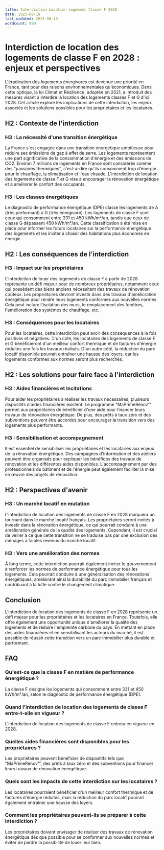 ```yaml
---
title: Interdiction Location Logement Classe F 2028
date: 2025-08-18
last_updated: 2025-08-18
wordcount: 899
---
```


# Interdiction de location des logements de classe F en 2028 : enjeux et perspectives

L'éradication des logements énergivores est devenue une priorité en France, tant pour des raisons environnementales qu'économiques. Dans cette optique, la loi Climat et Résilience, adoptée en 2021, a introduit des mesures visant à interdire la location des logements classés F et G d'ici 2028. Cet article explore les implications de cette interdiction, les enjeux associés et les solutions possibles pour les propriétaires et les locataires.

## H2 : Contexte de l'interdiction

### H3 : La nécessité d'une transition énergétique

La France s'est engagée dans une transition énergétique ambitieuse pour réduire ses émissions de gaz à effet de serre. Les logements représentent une part significative de la consommation d'énergie et des émissions de CO2. Environ 7 millions de logements en France sont considérés comme des "passoires thermiques", c'est-à-dire qu'ils consomment trop d'énergie pour le chauffage, la climatisation et l'eau chaude. L'interdiction de location des logements de classe F et G vise à encourager la rénovation énergétique et à améliorer le confort des occupants.

### H3 : Les classes énergétiques

Le diagnostic de performance énergétique (DPE) classe les logements de A (très performant) à G (très énergivore). Les logements de classe F sont ceux qui consomment entre 331 et 450 kWh/m²/an, tandis que ceux de classe G dépassent 450 kWh/m²/an. Cette classification a été mise en place pour informer les futurs locataires sur la performance énergétique des logements et les inciter à choisir des habitations plus économes en énergie.

## H2 : Les conséquences de l'interdiction

### H3 : Impact sur les propriétaires

L'interdiction de louer des logements de classe F à partir de 2028 représente un défi majeur pour de nombreux propriétaires, notamment ceux qui possèdent des biens anciens nécessitant des travaux de rénovation coûteux. Les propriétaires devront investir dans des travaux d'amélioration énergétique pour rendre leurs logements conformes aux nouvelles normes. Cela peut inclure l'isolation des murs, le remplacement des fenêtres, l'amélioration des systèmes de chauffage, etc.

### H3 : Conséquences pour les locataires

Pour les locataires, cette interdiction peut avoir des conséquences à la fois positives et négatives. D'un côté, les locataires des logements de classe F et G bénéficieront d'un meilleur confort thermique et de factures d'énergie réduites une fois les travaux réalisés. D'un autre côté, la réduction du parc locatif disponible pourrait entraîner une hausse des loyers, car les logements conformes aux normes seront plus recherchés.

## H2 : Les solutions pour faire face à l'interdiction

### H3 : Aides financières et incitations

Pour aider les propriétaires à réaliser les travaux nécessaires, plusieurs dispositifs d'aides financières existent. Le programme "MaPrimeRénov'" permet aux propriétaires de bénéficier d'une aide pour financer leurs travaux de rénovation énergétique. De plus, des prêts à taux zéro et des subventions peuvent être accordés pour encourager la transition vers des logements plus performants.

### H3 : Sensibilisation et accompagnement

Il est essentiel de sensibiliser les propriétaires et les locataires aux enjeux de la rénovation énergétique. Des campagnes d'information et des ateliers peuvent être organisés pour expliquer les bénéfices des travaux de rénovation et les différentes aides disponibles. L'accompagnement par des professionnels du bâtiment et de l'énergie peut également faciliter la mise en œuvre des projets de rénovation.

## H2 : Perspectives d'avenir

### H3 : Un marché locatif en mutation

L'interdiction de location des logements de classe F en 2028 marquera un tournant dans le marché locatif français. Les propriétaires seront incités à investir dans la rénovation énergétique, ce qui pourrait conduire à une amélioration générale de la qualité des logements. Cependant, il est crucial de veiller à ce que cette transition ne se traduise pas par une exclusion des ménages à faibles revenus du marché locatif.

### H3 : Vers une amélioration des normes

À long terme, cette interdiction pourrait également inciter le gouvernement à renforcer les normes de performance énergétique pour tous les logements. Cela pourrait conduire à une généralisation des rénovations énergétiques, améliorant ainsi la durabilité du parc immobilier français et contribuant à la lutte contre le changement climatique.

## Conclusion

L'interdiction de location des logements de classe F en 2028 représente un défi majeur pour les propriétaires et les locataires en France. Toutefois, elle offre également une opportunité unique d'améliorer la qualité des logements et de réduire l'empreinte carbone du pays. En mettant en place des aides financières et en sensibilisant les acteurs du marché, il est possible de réussir cette transition vers un parc immobilier plus durable et performant.

## FAQ

### Qu'est-ce que la classe F en matière de performance énergétique ?

La classe F désigne les logements qui consomment entre 331 et 450 kWh/m²/an, selon le diagnostic de performance énergétique (DPE).

### Quand l'interdiction de location des logements de classe F entre-t-elle en vigueur ?

L'interdiction de location des logements de classe F entrera en vigueur en 2028.

### Quelles aides financières sont disponibles pour les propriétaires ?

Les propriétaires peuvent bénéficier de dispositifs tels que "MaPrimeRénov'", des prêts à taux zéro et des subventions pour financer leurs travaux de rénovation énergétique.

### Quels sont les impacts de cette interdiction sur les locataires ?

Les locataires pourraient bénéficier d'un meilleur confort thermique et de factures d'énergie réduites, mais la réduction du parc locatif pourrait également entraîner une hausse des loyers.

### Comment les propriétaires peuvent-ils se préparer à cette interdiction ?

Les propriétaires doivent envisager de réaliser des travaux de rénovation énergétique dès que possible pour se conformer aux nouvelles normes et éviter de perdre la possibilité de louer leur bien.